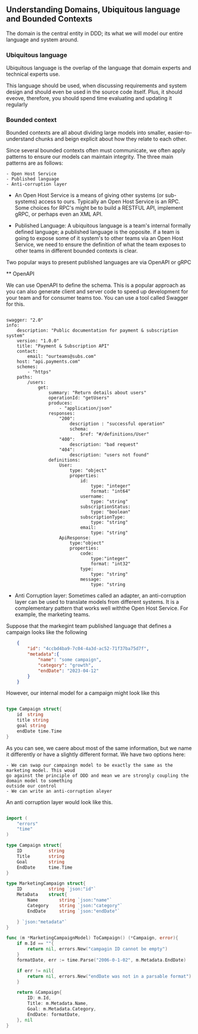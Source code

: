## Understanding Domains, Ubiquitous language and Bounded Contexts

The domain is the central entity in DDD; its what we will model our entire language 
and system around. 

### Ubiquitous language

Ubiquitous language is the overlap of the language that domain experts and technical experts use.

This language should be used, when discussing requirements and system design and should even 
be used in the source code itself. Plus, it should eveove, therefore, you should spend time 
evaluating and updating it regularly

### Bounded context 

Bounded contexts are all about dividing large models into smaller, easier-to-understand chunks 
and beign explicit about how they relate to each other. 

Since several bounded contexts often must communicate, we often apply patterns to ensure our 
models can maintain integrity. The three main patterns are as follows: 

    - Open Host Service 
    - Published language 
    - Anti-corruption layer 

- An Open Host Service is a means of giving other systems (or sub-systems) access to ours. 
Typically an Open Host Service is an RPC. Some choices for RPC's might be to build a 
RESTFUL API, implement gRPC, or perhaps even an XML API. 

- Published Language: A ubiquitous language is a team's internal formally defined language; 
a published language is the opposite. if a team is going to expose some of it system's to other 
teams via an Open Host Service, we need to ensure the definition of what the team exposes to 
other teams in different bounded contexts is clear.

Two popular ways to present published languages are via OpenAPI or gRPC 

** OpenAPI 

We can use OpenAPI to define the schema. This is a popular approach as you can also generate client 
and server code to speed up development for your team and for consumer teams too. You can use 
a tool called Swagger for this.

```swagger 

swagger: "2.0" 
info: 
    description: "Public documentation for payment & subscription system" 
    version: "1.0.0" 
    title: "Payment & Subscription API" 
    contact: 
        email: "ourteams@subs.com" 
    host: "api.payments.com" 
    schemes: 
        - "https" 
    paths: 
        /users: 
            get: 
                summary: "Return details about users" 
                operationId: "getUsers" 
                produces: 
                    - "application/json" 
                responses: 
                    "200": 
                        description : "successful operation" 
                        schema: 
                            $ref: "#/definitions/User" 
                    "400": 
                        description: "bad request" 
                    "404": 
                        description: "users not found" 
                definitions:
                    User: 
                        type: "object" 
                        properties: 
                            id: 
                                type: "integer" 
                                format: "int64" 
                            username: 
                                type: "string" 
                            subscriptionStatus: 
                                type: "boolean" 
                            subscriptionType: 
                                type: "string" 
                            email: 
                                type: "string" 
                    ApiResponse: 
                        type:"object" 
                        properties: 
                            code: 
                                type:"integer" 
                                format: "int32" 
                            type: 
                                type: "string" 
                            message: 
                                type: "string
```

- Anti Corruption layer: Sometimes called an adapter, an anti-corruption layer can be used to 
translate models from different systems. It is a complementary pattern that works well withthe 
Open Host Service. For example, the marketing teams. 

Suppose that the markegint team published language that defines a campaign looks like the following 
```json 
    {
        "id": "4ccbd4ba9-7c04-4a3d-ac52-71f37ba75d7f", 
        "metadata":{
            "name": "some campaign", 
            "category": "growth", 
            "endDate": "2023-04-12"
        }
    }

``` 

However, our internal model for a campaign might look like this 

```go 

type Campaign struct{
    id  string 
    title string 
    goal string 
    endDate time.Time
}

``` 

As you can see, we caere about most of the same information, but we name it differently or have a 
slightly different format. We have two options here: 

    - We can swap our campaingn model to be exactly the same as the marketing model. This woud 
    go against the principle of DDD and mean we are strongly coupling the domain model to something 
    outside our control 
    - We can write an anti-corruption aleyer 

An anti corruption layer would look like this. 

```go 

import (
    "errors" 
    "time"
)

type Campaign struct{
    ID          string 
    Title       string
    Goal        string 
    EndDate     time.Time 
}

type MarketingCampaign struct{
    ID          string `json:"id"` 
    MetaData    struct{
        Name        string `json:"name"` 
        Category    string `json:"category"` 
        EndDate     string `json:"endDate"` 

    } `json:"metadata"`
}

func (m *MarketingCampaignModel) ToCampaign() (*Campaign, error){
    if m.Id == ""{
        return nil, errors.New("campagin ID cannot be empty")
    }
    formatDate, err := time.Parse("2006-0-1-02", m.Metadata.EndDate)

    if err != nil{
        return nil, errors.New("endDate was not in a parsable format")
    }

    return &Campaign{
        ID: m.Id, 
        Title: m.Metadata.Name, 
        Goal: m.Metadata.Category, 
        EndDate: formatDate,
    }, nil 
}

```